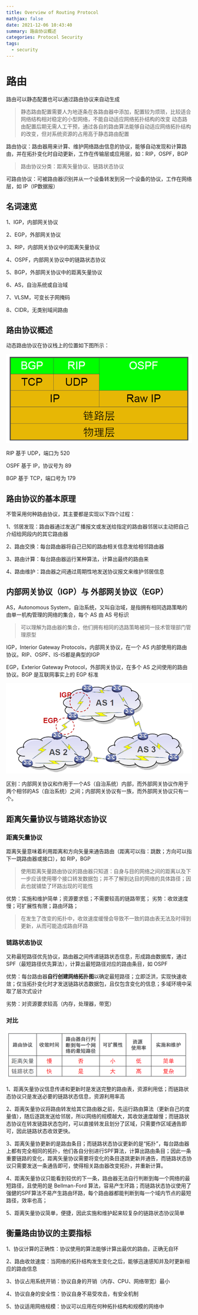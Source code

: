 ```yaml
---
title: Overview of Routing Protocol
mathjax: false
date: 2021-12-06 10:43:40
summary: 路由协议概述
categories: Protocol Security
tags:
  - security
---
```

# 路由

路由可以静态配置也可以通过路由协议来自动生成
> 静态路由配置需要人为地逐条在各路由器中添加，配置较为烦琐，比较适合网络结构相对稳定的小型网络，不能自动适应网络拓扑结构的改变
> 动态路由配置后期无需人工干预，通过各自的路由算法能够自动适应网络拓扑结构的改变，但对系统资源的占用高于静态路由配置

路由协议：路由器用来计算、维护网络路由信息的协议，能够自动发现和计算路由，并在拓扑变化时自动更新，工作在传输层或应用层，如：RIP，OSPF，BGP
> 路由协议分类：距离矢量协议、链路状态协议

可路由协议：可被路由器识别并从一个设备转发到另一个设备的协议，工作在网络层，如 IP（IP数据报）

## 名词速览

1、IGP，内部网关协议

2、EGP，外部网关协议

3、RIP，内部网关协议中的距离矢量协议

4、OSPF，内部网关协议中的链路状态协议

5、BGP，外部网关协议中的距离矢量协议

6、AS，自治系统或自治域

7、VLSM，可变长子网掩码

8、CIDR，无类别域间路由

## 路由协议概述

动态路由协议在协议栈上的位置如下图所示：

![路由协议](https://raw.githubusercontent.com/Coming98/pictures/main/20211201141135.png)

RIP 基于 UDP，端口为 520

OSPF 基于 IP，协议号为 89

BGP 基于 TCP，端口号为 179

## 路由协议的基本原理

不管采用何种路由协议，其主要都是实现以下四个过程：

1、邻居发现：路由器通过发送广播报文或发送给指定的路由器邻居以主动把自己介绍给网段内的其它路由器

2、路由交换：每台路由器将自己已知的路由相关信息发给相邻路由器

3、路由计算：每台路由器运行某种算法，计算出最终的路由来

4、路由维护：路由器之间通过周期性地发送协议报文来维护邻居信息

## 内部网关协议（IGP）与 外部网关协议（EGP）

AS，Autonomous System，自治系统，又叫自治域，是指拥有相同选路策略的由单一机构管理的网络的集合，每个 AS 由 AS 号标识
> 可以理解为路由器的集合，他们拥有相同的选路策略被同一技术管理部门管理原型

IGP，Interior Gateway Protocols，内部网关协议，在一个 AS 内部使用的路由协议。RIP、OSPF、IS-IS都是典型的IGP

EGP，Exterior Gateway Protocol，外部网关协议，在多个 AS 之间使用的路由协议。BGP 是互联网事实上的 EGP 标准

![IGP, EGP](https://raw.githubusercontent.com/Coming98/pictures/main/20211128170339.png)

区别：内部网关协议和作用于一个AS（自治系统）内部，而外部网关协议作用于两个相邻的AS（自治系统）之间；内部网关协议有一族，而外部网关协议只有一个。

## 距离矢量协议与链路状态协议

### 距离矢量协议

距离矢量意味着利用距离和方向矢量来通告路由（距离可以指：跳数；方向可以指下一跳路由器或接口），如 RIP，BGP
> 使用距离矢量路由协议的路由器只知道：自身与目的网络之间的距离以及下一步应该使用哪个接口转发数据包；并不了解到达目的网络的具体路径；因此也就铺垫了环路出现的可能性

优势：实施和维护简单；资源要求低；不需要较高的链路带宽；
劣势：收敛速度慢；可扩展性有限；路由环路；
> 在发生了改变的拓扑中，收敛速度缓慢会导致不一致的路由表无法及时得到更新，从而可能造成路由环路

### 链路状态协议

又称最短路径优先协议，路由器之间传递链路状态信息，形成路由数据库，通过SPF（最短路径优先算法），计算出最短路径对应的路由条目，如 OSPF

优势：每台路由器**自行创建网络拓扑图**以确定最短路径；立即泛洪，实现快速收敛；仅当拓扑变化时才发送链路状态数据包，且仅包含变化的信息；多域环境中采取了层次式设计

劣势：对资源要求较高（内存，处理器，带宽）

### 对比

![对比](https://raw.githubusercontent.com/Coming98/pictures/main/20211128171046.png)

1、距离矢量协议信息传递和更新时是发送完整的路由表，资源利用低；而链路状态协议只是发送必要的链路状态信息，资源利用率高

2、距离矢量协议将路由转发给其它路由器之前，先运行路由算法（更新自己的度量值），随后逐跳发送给邻居，所以网络的规模越大，其收敛速度越慢；而链路状态协议在转发链路状态包时，可以直接转发且划分了区域，只需要作区域通告即可，因此链路状态收敛更快。

3、距离矢量协更新的是路由条目；而链路状态协议更新的是“拓扑”，每台路由器上都有完全相同的拓扑，他们各自分别进行SPF算法，计算出路由条目；因此一条重要链路的变化，距离矢量协议需要将变化的条目逐跳更新并通告，而链路状态协议只需要发送一条通告即可，使得相关路由器改变拓扑，并重新计算。

4、距离矢量协议只能看到较优的下一条，路由器无法自行判断到每一个网络的最短路径，且使用的是 Bellman-Ford 算法，容易产生环路；而链路状态协议使用了强健的SPF算法不易产生路由环路，每个路由器都能判断到每一个域内节点的最短路径，效率也高；

5、距离矢量协议简单，便捷，因此实施和维护起来较复杂的链路状态协议简单

## 衡量路由协议的主要指标

1、协议计算的正确性：协议使用的算法能够计算出最优的路由，正确无自环

2、路由收敛速度：当网络的拓扑结构发生变化之后，能够迅速感知并及时更新相应的路由信息

3、协议占用系统开销：协议自身的开销（内存、CPU、网络带宽）最小

4、协议自身的安全性：协议自身不易受攻击，有安全机制

5、协议适用网络规模：协议可以应用在何种拓扑结构和规模的网络中
